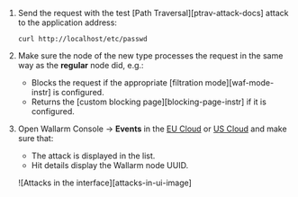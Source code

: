 1. Send the request with the test [Path Traversal][ptrav-attack-docs] attack to the application address:

    ```
    curl http://localhost/etc/passwd
    ```
1. Make sure the node of the new type processes the request in the same way as the **regular** node did, e.g.:

    * Blocks the request if the appropriate [filtration mode][waf-mode-instr] is configured.
    * Returns the [custom blocking page][blocking-page-instr] if it is configured.
2. Open Wallarm Console → **Events** in the [EU Cloud](https://my.wallarm.com/search) or [US Cloud](https://us1.my.wallarm.com/search) and make sure that:

    * The attack is displayed in the list.
    * Hit details display the Wallarm node UUID.

    ![Attacks in the interface][attacks-in-ui-image]


